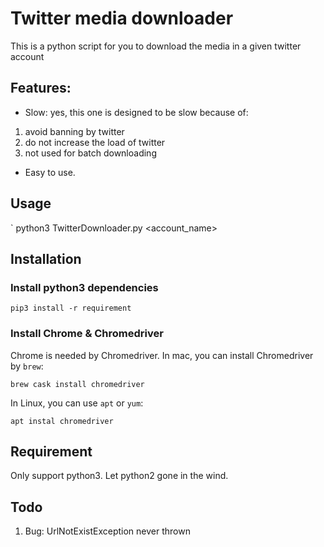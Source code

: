 # Twitter media downloader
This is a python script for you to download the media in a given twitter account

## Features:
* Slow: yes, this one is designed to be slow because of: 
1. avoid banning by twitter
2. do not increase the load of twitter
3. not used for batch downloading
* Easy to use. 

## Usage
` python3 TwitterDownloader.py <account_name>

## Installation

### Install python3 dependencies

`pip3 install -r requirement`

### Install Chrome & Chromedriver

Chrome is needed by Chromedriver. In mac, you can install Chromedriver by `brew`:
```
brew cask install chromedriver
```

In Linux, you can use `apt` or `yum`:
```
apt instal chromedriver
```

## Requirement
Only support python3. Let python2 gone in the wind.

## Todo
1. Bug: UrlNotExistException never thrown
